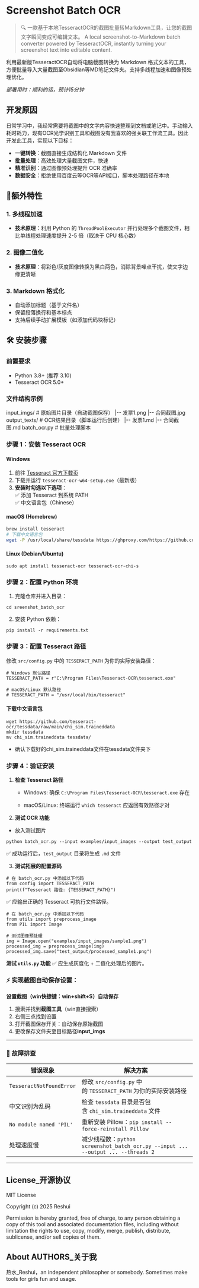 # Screenshot Batch OCR

> 🔍 一款基于本地TesseractOCR的截图批量转Markdown工具，让您的截图文字瞬间变成可编辑文本。
> A local screenshot-to-Markdown batch converter powered by TesseractOCR, instantly turning your screenshot text into editable content.

利用最新版TesseractOCR自动将电脑截图转换为 Markdown 格式文本的工具，方便批量导入大量截图至Obsidian等MD笔记文件夹。支持多线程加速和图像预处理优化。

*部署用时：顺利的话，预计15分钟*

## 开发原因

日常学习中，我经常需要将截图中的文字内容快速整理到文档或笔记中。手动输入耗时耗力，现有OCR光学识别工具和截图没有我喜欢的强关联工作流工具。因此开发此工具，实现以下目标：

- **一键转换**：截图直接生成结构化 Markdown 文件
- **批量处理**：高效处理大量截图文件，快速
- **精准识别**：通过图像预处理提升 OCR 准确率
- **数据安全**：拒绝使用百度云等OCR等API接口，脚本处理路径在本地

## 🦭额外特性

### 1. 多线程加速
- **技术原理**：利用 Python 的 `ThreadPoolExecutor` 并行处理多个截图文件，相比单线程处理速度提升 2-5 倍（取决于 CPU 核心数）

### 2. 图像二值化
- **技术原理**：将彩色/灰度图像转换为黑白两色，消除背景噪点干扰，使文字边缘更清晰

### 3. Markdown 格式化
- 自动添加标题（基于文件名）
- 保留段落换行和基本标点
- 支持后续手动扩展模板（如添加代码块标记）
 
## 🛠️ 安装步骤

### 前置要求
- Python 3.8+ (推荐 3.10)
- Tesseract OCR 5.0+

### 文件结构示例

input_imgs/              # 原始图片目录（自动截图保存）
   |-- 发票1.png
   |-- 合同截图.jpg
output_texts/           # OCR结果目录（脚本运行后创建）
   |-- 发票1.md
   |-- 合同截图.md
batch_ocr.py            # 批量处理脚本

### 步骤 1：安装 Tesseract OCR

#### Windows
1. 前往 [Tesseract 官方下载页](https://github.com/UB-Mannheim/tesseract/wiki)  
2. 下载并运行 `tesseract-ocr-w64-setup.exe`（最新版）  
3. **安装时勾选以下选项**：  
   ✅ 添加 Tesseract 到系统 PATH  
   ✅ 中文语言包（Chinese）  

#### macOS (Homebrew)
```bash
brew install tesseract
# 下载中文语言包
wget -P /usr/local/share/tessdata https://ghproxy.com/https://github.com/tesseract-ocr/tessdata/raw/main/chi_sim.traineddata 
```

#### Linux (Debian/Ubuntu)

```
sudo apt install tesseract-ocr tesseract-ocr-chi-s
```

### 步骤 2：配置 Python 环境

1. 克隆仓库并进入目录：
```git clone https://github.com/你的用户名/sreenshot_batch_ocr.git
cd sreenshot_batch_ocr
```

2. 安装 Python 依赖：
```
pip install -r requirements.txt
```

### 步骤 3：**配置 Tesseract 路径**

修改 `src/config.py` 中的 `TESSERACT_PATH` 为你的实际安装路径：

```
# Windows 默认路径
TESSERACT_PATH = r"C:\Program Files\Tesseract-OCR\tesseract.exe"

# macOS/Linux 默认路径
# TESSERACT_PATH = "/usr/local/bin/tesseract"
```

#### 下载中文语言包

```
wget https://github.com/tesseract-ocr/tessdata/raw/main/chi_sim.traineddata
mkdir tessdata
mv chi_sim.traineddata tessdata/

```
- 确认下载好的chi_sim.traineddata文件在tessdata文件夹下

### 步骤 4：验证安装

1. **检查 Tesseract 路径**
    
    - Windows: 确保 `C:\Program Files\Tesseract-OCR\tesseract.exe` 存在
        
    - macOS/Linux: 终端运行 `which tesseract` 应返回有效路径才对
        
2. **测试 OCR 功能**

- 放入测试图片

```
python batch_ocr.py --input examples/input_images --output test_output
```
✅ 成功运行后，`test_output` 目录将生成 `.md` 文件

3. **测试拓展的配置源码**

```
# 在 batch_ocr.py 中添加以下代码
from config import TESSERACT_PATH
print(f"Tesseract 路径: {TESSERACT_PATH}")
```
✅ 应输出正确的 Tesseract 可执行文件路径。
```
# 在 batch_ocr.py 中添加以下代码
from utils import preprocess_image
from PIL import Image

# 测试图像预处理
img = Image.open("examples/input_images/sample1.png")
processed_img = preprocess_image(img)
processed_img.save("test_output/processed_sample1.png")
```
 **测试 `utils.py` 功能**
 ✅ 应生成灰度化 + 二值化处理后的图片。
 
### ⚡ 实现截图自动保存设置：

**设置截图（win快捷键：win+shift+S）自动保存**
1. 搜索并找到**截图工具**（win直接搜索）
2. 右侧三点找到设置
3. 打开截图保存开关：自动保存原始截图
4. 更改保存文件夹至目标路径**input_imgs**
---

### 🚨 故障排查

|错误现象|解决方案|
|---|---|
|`TesseractNotFoundError`|修改 `src/config.py` 中的 `TESSERACT_PATH` 为你的实际安装路径|
|中文识别为乱码|检查 `tessdata` 目录是否包含 `chi_sim.traineddata` 文件|
|`No module named 'PIL'`|重新安装 Pillow：`pip install --force-reinstall Pillow`|
|处理速度慢|减少线程数：`python screenshot_batch_ocr.py --input ... --output ... --threads 2`|

---

## License_开源协议

MIT License

Copyright (c) 2025 Reshui

Permission is hereby granted, free of charge, to any person obtaining a copy
of this tool and associated documentation files, including without limitation the rights
to use, copy, modify, merge, publish, distribute, sublicense, and/or sell
copies of them.

## **About AUTHORS_关于我**

热水_Reshui，an independent philosopher or somebody.
Sometimes make tools for girls fun and usage.
